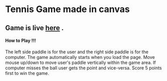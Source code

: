 # Tennis Game made in canvas

## Game  is live [here](http://divyanshusahu.co/Tennis-Game/) .

#### How to Play !!!

The left side paddle is for the user and the right side paddle is for the computer. The game automatically starts when you load the page. Move mouse up/down to move user's paddle vertically within the game area. If computer misses the ball user gets the point and vice-versa. Score 5 points first to win the game. 
